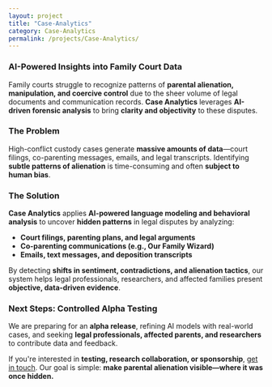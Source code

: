 ```yaml
---
layout: project
title: "Case-Analytics"
category: Case-Analytics
permalink: /projects/Case-Analytics/
---
```


### AI-Powered Insights into Family Court Data

Family courts struggle to recognize patterns of **parental alienation, manipulation, and coercive control** due to the sheer volume of legal documents and communication records. **Case Analytics** leverages **AI-driven forensic analysis** to bring **clarity and objectivity** to these disputes.

### The Problem

High-conflict custody cases generate **massive amounts of data**—court filings, co-parenting messages, emails, and legal transcripts. Identifying **subtle patterns of alienation** is time-consuming and often **subject to human bias**.

### The Solution

**Case Analytics** applies **AI-powered language modeling and behavioral analysis** to uncover **hidden patterns** in legal disputes by analyzing:

- **Court filings, parenting plans, and legal arguments**
- **Co-parenting communications (e.g., Our Family Wizard)**
- **Emails, text messages, and deposition transcripts**

By detecting **shifts in sentiment, contradictions, and alienation tactics**, our system helps legal professionals, researchers, and affected families present **objective, data-driven evidence**.

### Next Steps: Controlled Alpha Testing

We are preparing for an **alpha release**, refining AI models with real-world cases, and seeking **legal professionals, affected parents, and researchers** to contribute data and feedback.

If you're interested in **testing, research collaboration, or sponsorship**, [get in touch](/contact). Our goal is simple: **make parental alienation visible—where it was once hidden.**